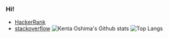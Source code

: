 ### Hi!
 - [HackerRank](https://www.hackerrank.com/kenteroshima)
 - [stackoverflow](https://stackoverflow.com/users/14981276/kenta)
![Kenta Oshima's Github stats](https://github-readme-stats.vercel.app/api?username=kenteroshima&theme=highcontrast&show_icons=true&count_private=true)
![Top Langs](https://github-readme-stats.vercel.app/api/top-langs/?username=kenteroshima&layout=compact)
<!--[![Repo name](https://github-readme-stats.vercel.app/api/pin/?username=kenteroshima&repo=kenteroshima&show_owner=true)](https://github.com/kenteroshima/kenteroshima)-->
